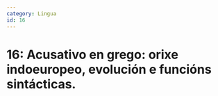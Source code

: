 ```yaml
---
category: Lingua
id: 16
---
```


# 16: Acusativo en grego: orixe indoeuropeo, evolución e funcións sintácticas.
